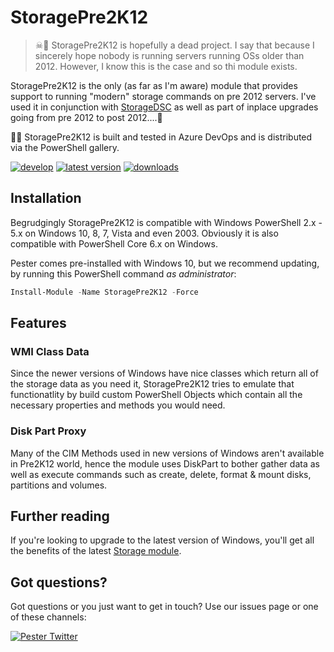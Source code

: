 # StoragePre2K12

> ☠👼 StoragePre2K12 is hopefully a dead project. I say that because I sincerely hope nobody is running servers
> running OSs older than 2012. However, I know this is the case and so thi module exists.

StoragePre2K12 is the only (as far as I'm aware) module that provides support to running "modern" storage commands
on pre 2012 servers. I've used it in conjunction with [StorageDSC](https://github.com/powershell/storagedsc) as well
as part of inplace upgrades going from pre 2012 to post 2012....🚀

🐱‍💻 StoragePre2K12 is built and tested in Azure DevOps and is distributed via the PowerShell gallery.

[![develop](https://img.shields.io/azure-devops/tests/rdbartram/GitHubPipelines/3.svg?label=develop&logo=azuredevops&style=for-the-badge)](https://dev.azure.com/rdbartram/GithubPipelines/_build/latest?definitionId=3?branchName=master)
[![latest version](https://img.shields.io/powershellgallery/v/StoragePre2K12.svg?label=latest+version&style=for-the-badge)](https://www.powershellgallery.com/packages/StoragePre2K12)
[![downloads](https://img.shields.io/powershellgallery/dt/StoragePre2K12.svg?label=downloads&style=for-the-badge)](https://www.powershellgallery.com/packages/StoragePre2K12)



## Installation

Begrudgingly StoragePre2K12 is compatible with Windows PowerShell 2.x - 5.x on Windows 10, 8, 7, Vista and even 2003.
Obviously it is also compatible with PowerShell Core 6.x on Windows.

Pester comes pre-installed with Windows 10, but we recommend updating, by running this PowerShell command _as administrator_:

```powershell
Install-Module -Name StoragePre2K12 -Force
```

## Features

### WMI Class Data

Since the newer versions of Windows have nice classes which return all of the storage data as you need it, StoragePre2K12
tries to emulate that functionatlity by build custom PowerShell Objects which contain all the necessary properties and
methods you would need.

### Disk Part Proxy

Many of the CIM Methods used in new versions of Windows aren't available in Pre2K12 world, hence the module uses DiskPart
to bother gather data as well as execute commands such as create, delete, format & mount disks, partitions and volumes.


## Further reading

If you're looking to upgrade to the latest version of Windows, you'll get all the benefits of the latest [Storage module](https://docs.microsoft.com/en-us/powershell/module/storage).

## Got questions?

Got questions or you just want to get in touch? Use our issues page or one of these channels:

[![Pester Twitter](https://img.icons8.com/color/96/000000/twitter.png)](https://twitter.com/rd_bartram)
